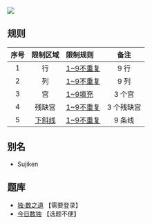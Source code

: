 ![](https://cn.sudoku.today/pic/02/sujiken/38414_148267.png)

## 规则
| 序号 | 限制区域 | 限制规则 | 备注 |
| :---: | :---: | :--- | :---: |
| 1 | 行 | [1~9不重复] | 9 行 |
| 2 | 列 | [1~9不重复] | 9 列 |
| 3 | 宫 | [1~9填充] | 3 个宫 |
| 4 | 残缺宫 | [1~9不重复] | 3 个残缺宫 |
| 5 | [下斜线] | [1~9不重复]  | 9 条线 |

## 别名
- Sujiken

## 题库
- [独·数之道](http://www.sudokufans.org.cn/lx/game.index.php?type=half) 【需要登录】
- [今日数独](https://cn.sudoku.today/g-sujiken/) 【选题不便】

[1~9不重复]: ../../rules.md#1~9不重复
[1~9填充]: ../../rules.md#1~9填充
[下斜线]: ../../rules.md#下斜线